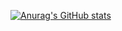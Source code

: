 

[![Anurag's GitHub stats](https://github-readme-stats.vercel.app/api?username=anuraghazra&show_icons=true&theme=tokyonight&locale=js)](https://github.com/anuraghazra/github-readme-stats)


